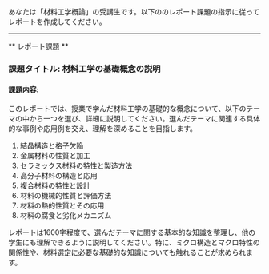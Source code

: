 あなたは「材料工学概論」の受講生です。以下ののレポート課題の指示に従ってレポートを作成してください。

---------------------------------------
** レポート課題 **

### 課題タイトル: 材料工学の基礎概念の説明

#### 課題内容:
このレポートでは、授業で学んだ材料工学の基礎的な概念について、以下のテーマの中から一つを選び、詳細に説明してください。選んだテーマに関連する具体的な事例や応用例を交え、理解を深めることを目指します。

1. 結晶構造と格子欠陥
2. 金属材料の性質と加工
3. セラミックス材料の特性と製造方法
4. 高分子材料の構造と応用
5. 複合材料の特性と設計
6. 材料の機械的性質と評価方法
7. 材料の熱的性質とその応用
8. 材料の腐食と劣化メカニズム

レポートは1600字程度で、選んだテーマに関する基本的な知識を整理し、他の学生にも理解できるように説明してください。特に、ミクロ構造とマクロ特性の関係性や、材料選定に必要な基礎的な知識についても触れることが求められます。